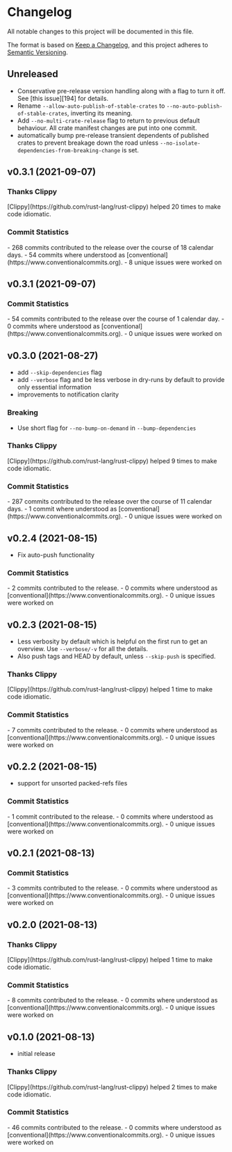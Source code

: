 # Changelog

All notable changes to this project will be documented in this file.

The format is based on [Keep a Changelog](https://keepachangelog.com/en/1.0.0/),
and this project adheres to [Semantic Versioning](https://semver.org/spec/v2.0.0.html).

## Unreleased

- Conservative pre-release version handling along with a flag to turn it off. See [this issue][194] for details.
- Rename `--allow-auto-publish-of-stable-crates` to `--no-auto-publish-of-stable-crates`, inverting its meaning.
- Add `--no-multi-crate-release` flag to return to previous default behaviour. All crate manifest changes are put into one commit.
- automatically bump pre-release transient dependents of published crates to prevent breakage down the road unless 
  `--no-isolate-dependencies-from-breaking-change` is set.

## v0.3.1 (2021-09-07)
### Thanks Clippy

<csr-read-only-do-not-edit/>
[Clippy](https://github.com/rust-lang/rust-clippy) helped 20 times to make code idiomatic. 

### Commit Statistics

<csr-read-only-do-not-edit/>
 - 268 commits contributed to the release over the course of 18 calendar days.
 - 54 commits where understood as [conventional](https://www.conventionalcommits.org).
 - 8 unique issues were worked on

## v0.3.1 (2021-09-07)

### Commit Statistics

<csr-read-only-do-not-edit/>
 - 54 commits contributed to the release over the course of 1 calendar day.
 - 0 commits where understood as [conventional](https://www.conventionalcommits.org).
 - 0 unique issues were worked on

## v0.3.0 (2021-08-27)

- add `--skip-dependencies` flag
- add `--verbose` flag and be less verbose in dry-runs by default to provide only essential information
- improvements to notification clarity

### Breaking

- Use short flag for `--no-bump-on-demand` in `--bump-dependencies`

### Thanks Clippy

<csr-read-only-do-not-edit/>
[Clippy](https://github.com/rust-lang/rust-clippy) helped 9 times to make code idiomatic. 

### Commit Statistics

<csr-read-only-do-not-edit/>
 - 287 commits contributed to the release over the course of 11 calendar days.
 - 1 commit where understood as [conventional](https://www.conventionalcommits.org).
 - 0 unique issues were worked on

## v0.2.4 (2021-08-15)

- Fix auto-push functionality

### Commit Statistics

<csr-read-only-do-not-edit/>
 - 2 commits contributed to the release.
 - 0 commits where understood as [conventional](https://www.conventionalcommits.org).
 - 0 unique issues were worked on

## v0.2.3 (2021-08-15)

- Less verbosity by default which is helpful on the first run to get an overview. Use `--verbose/-v` for all the details.
- Also push tags and HEAD by default, unless `--skip-push` is specified.

### Thanks Clippy

<csr-read-only-do-not-edit/>
[Clippy](https://github.com/rust-lang/rust-clippy) helped 1 time to make code idiomatic. 

### Commit Statistics

<csr-read-only-do-not-edit/>
 - 7 commits contributed to the release.
 - 0 commits where understood as [conventional](https://www.conventionalcommits.org).
 - 0 unique issues were worked on

## v0.2.2 (2021-08-15)

- support for unsorted packed-refs files

### Commit Statistics

<csr-read-only-do-not-edit/>
 - 1 commit contributed to the release.
 - 0 commits where understood as [conventional](https://www.conventionalcommits.org).
 - 0 unique issues were worked on

## v0.2.1 (2021-08-13)

### Commit Statistics

<csr-read-only-do-not-edit/>
 - 3 commits contributed to the release.
 - 0 commits where understood as [conventional](https://www.conventionalcommits.org).
 - 0 unique issues were worked on

## v0.2.0 (2021-08-13)

### Thanks Clippy

<csr-read-only-do-not-edit/>
[Clippy](https://github.com/rust-lang/rust-clippy) helped 1 time to make code idiomatic. 

### Commit Statistics

<csr-read-only-do-not-edit/>
 - 8 commits contributed to the release.
 - 0 commits where understood as [conventional](https://www.conventionalcommits.org).
 - 0 unique issues were worked on

## v0.1.0 (2021-08-13)

- initial release
### Thanks Clippy

<csr-read-only-do-not-edit/>
[Clippy](https://github.com/rust-lang/rust-clippy) helped 2 times to make code idiomatic. 

### Commit Statistics

<csr-read-only-do-not-edit/>
 - 46 commits contributed to the release.
 - 0 commits where understood as [conventional](https://www.conventionalcommits.org).
 - 0 unique issues were worked on

